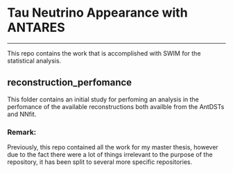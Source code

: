 # Tau Neutrino Appearance with ANTARES
- - -

This repo contains the work that is accomplished with SWIM for the statistical analysis. 

## reconstruction_perfomance
This folder contains an initial study for perfoming an analysis in the perfomance of the available reconstructions both availble from the AntDSTs and NNfit.

### Remark:
Previously, this repo contained all the work for my master thesis, however due to the fact there were a lot of things irrelevant to the purpose of the repository, it has been split to several more specific repositories.